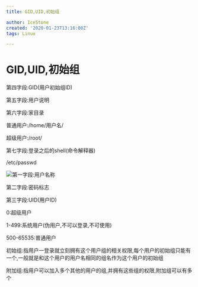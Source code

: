 ```yaml
---
title: GID,UID,初始组

author: IceStone
created: '2020-01-23T13:16:00Z'
tags: Linux

---
```


# GID,UID,初始组

第四字段:GID(用户初始组ID)

第五字段:用户说明

第六字段:家目录

普通用户:/home/用户名/

超级用户:/root/

第七字段:登录之后的shell(命令解释器)

/etc/passwd

![](images/5e54a826-c67e-4eea-a2f2-8c8f2b5b2bf6.png)第一字段:用户名称


第二字段:密码标志

第三字段:UID(用户ID)

0:超级用户

1-499:系统用户(伪用户,不可以登录,不可使用)

500-65535:普通用户

初始组:指用户一登录就立刻拥有这个用户组的相关权限,每个用户的初始组只能有一个,一般就是和这个用户的用户名相同的组名作为这个用户的初始组

附加组:指用户可以加入多个其他的用户的组,并拥有这些组的权限,附加组可以有多个


